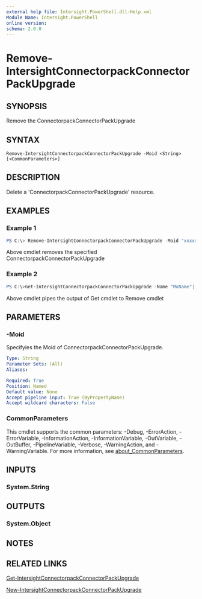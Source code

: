 ```yaml
---
external help file: Intersight.PowerShell.dll-Help.xml
Module Name: Intersight.PowerShell
online version:
schema: 2.0.0
---
```


# Remove-IntersightConnectorpackConnectorPackUpgrade

## SYNOPSIS
Remove the ConnectorpackConnectorPackUpgrade

## SYNTAX

```
Remove-IntersightConnectorpackConnectorPackUpgrade -Moid <String> [<CommonParameters>]
```

## DESCRIPTION
Delete a &apos;ConnectorpackConnectorPackUpgrade&apos; resource.

## EXAMPLES

### Example 1
```powershell
PS C:\> Remove-IntersightConnectorpackConnectorPackUpgrade -Moid "xxxxxxxxxxxxxxxxxxxxxxxxxxx"
```
Above cmdlet removes the specified ConnectorpackConnectorPackUpgrade 

### Example 2
```powershell
PS C:\>Get-IntersightConnectorpackConnectorPackUpgrade -Name "MoName"|  Remove-IntersightConnectorpackConnectorPackUpgrade
```
Above cmdlet pipes the output of Get cmdlet to Remove cmdlet

## PARAMETERS

### -Moid
Specifyies the Moid of ConnectorpackConnectorPackUpgrade.

```yaml
Type: String
Parameter Sets: (All)
Aliases:

Required: True
Position: Named
Default value: None
Accept pipeline input: True (ByPropertyName)
Accept wildcard characters: False
```

### CommonParameters
This cmdlet supports the common parameters: -Debug, -ErrorAction, -ErrorVariable, -InformationAction, -InformationVariable, -OutVariable, -OutBuffer, -PipelineVariable, -Verbose, -WarningAction, and -WarningVariable. For more information, see [about_CommonParameters](http://go.microsoft.com/fwlink/?LinkID=113216).

## INPUTS

### System.String

## OUTPUTS

### System.Object
## NOTES

## RELATED LINKS

[Get-IntersightConnectorpackConnectorPackUpgrade](./Get-IntersightConnectorpackConnectorPackUpgrade.md)

[New-IntersightConnectorpackConnectorPackUpgrade](./New-IntersightConnectorpackConnectorPackUpgrade.md)


